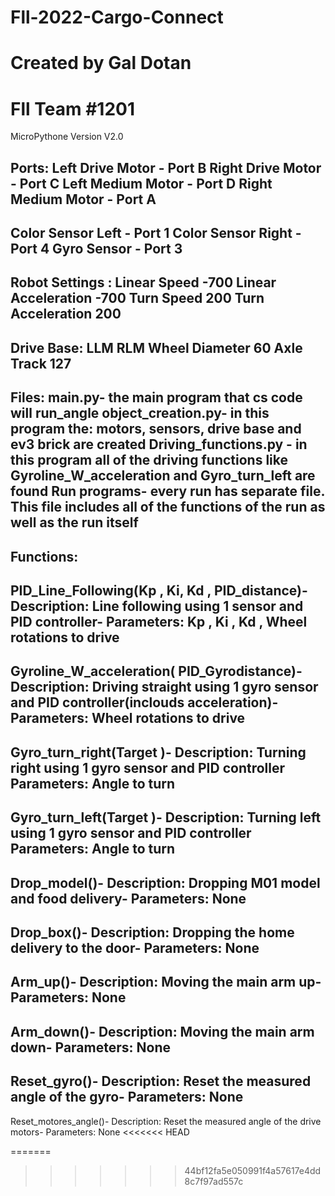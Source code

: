 # Fll-2022-Cargo-Connect
# Created by Gal Dotan
# Fll Team #1201
 
MicroPythone Version V2.0
 
 
Ports:
Left Drive Motor - Port B
Right Drive Motor - Port C
Left Medium Motor - Port D
Right Medium Motor - Port A
-
Color Sensor Left - Port 1
Color Sensor Right - Port 4
Gyro Sensor - Port 3
-
Robot Settings :
Linear Speed -700
Linear Acceleration -700
Turn Speed 200
Turn Acceleration 200
-
Drive Base:
LLM
RLM
Wheel Diameter 60
Axle Track 127  
-
Files:
main.py- the main program that cs code will run_angle
object_creation.py- in this program the: motors, sensors, drive base and ev3 brick are created
Driving_functions.py - in this program all of the driving functions like Gyroline_W_acceleration and Gyro_turn_left are found
Run programs- every run has separate file. This file includes all of the functions of the run as well as the run itself
 -
Functions:
-
PID_Line_Following(Kp , Ki, Kd  , PID_distance)-
Description: Line following using 1 sensor and PID controller-
Parameters: Kp , Ki , Kd , Wheel rotations to drive
-
Gyroline_W_acceleration( PID_Gyrodistance)-
Description: Driving straight using 1 gyro sensor and PID controller(inclouds acceleration)-
Parameters:  Wheel rotations to drive
-
Gyro_turn_right(Target )-
Description: Turning right using 1 gyro sensor and PID controller
Parameters:  Angle to turn
-
Gyro_turn_left(Target )-
Description: Turning left using 1 gyro sensor and PID controller
Parameters:  Angle to turn
-
Drop_model()-
Description: Dropping M01 model and food delivery-
Parameters:  None
-
Drop_box()-
Description: Dropping the home delivery to the door-
Parameters:  None
-
Arm_up()-
Description: Moving the main arm up-
Parameters:  None
-
Arm_down()-
Description: Moving the main arm down-
Parameters:  None
-
Reset_gyro()-
Description: Reset the measured angle of the gyro-
Parameters:  None
-
Reset_motores_angle()-
Description: Reset the measured angle of the drive motors-
Parameters:  None
<<<<<<< HEAD
 
=======
>>>>>>> 44bf12fa5e050991f4a57617e4dd8c7f97ad557c
 

